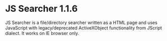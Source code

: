 # JS Searcher 1.1.6
JS Searcher is a file/directory searcher written as a HTML page and uses JavaScript with legacy/deprecated ActiveXObject functionality from JScript dialect. It works on IE browser only.

